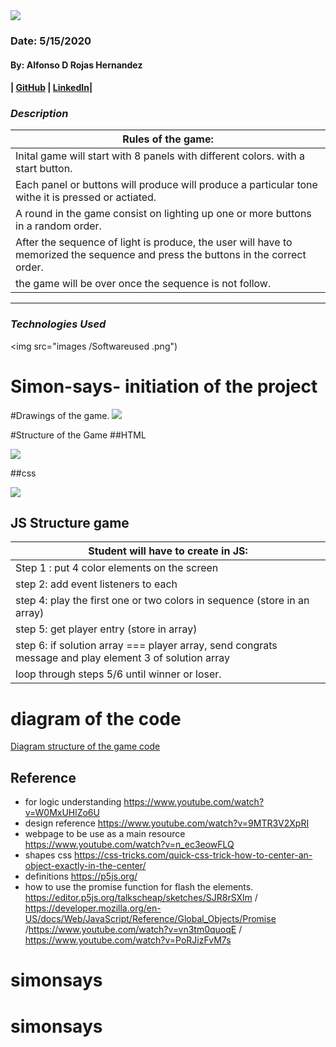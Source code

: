 <img src="images /ARHLogo.png">

### Date: 5/15/2020

#### By: Alfonso D Rojas Hernandez 

#### | [GitHub](https://github.com/acostade29) | [LinkedIn](https://www.linkedin.com/in/alfonso-d-rojas-hernandez-2253a0105/)| 






### ***Description***
|Rules of the game: |
|---|
| Inital game will start with 8 panels with different colors. with a start button.  |
| Each panel or buttons will produce will produce a particular tone withe it is pressed or actiated. 
| A round in the game consist on lighting up one or more buttons in a random order. |
| After the sequence of light is produce, the user will have to memorized the sequence and press the buttons in the correct order.  |
| the game will be over once the sequence is not follow. |

***


### ***Technologies Used***
<img src="images /Softwareused .png")





# Simon-says- initiation of the project
#Drawings of the game.
<img src="images /IMG_1484.jpg">








#Structure of the Game 
##HTML 

<img src="images /IMG_1485.jpg">

##css


<img src="images /IMG_1486.jpg">


## JS Structure game 

| Student will have to create in JS: |
|---|
| Step 1 :  put 4 color elements on the screen|
| step 2:  add event listeners to each |
| step 4:  play the first one or two colors in sequence (store in an array) |
| step 5:  get player entry (store in array)|
| step 6:  if solution array === player array, send congrats message and play element 3 of solution array|
| loop through steps 5/6 until winner or loser. | 



# diagram of the code 

<a href="https://app.diagrams.net/#G1BhJGg4Prv4K_bbhyqU1NnH0b8bpa4VB2">Diagram structure of the game code</a>



## Reference 
- for logic understanding https://www.youtube.com/watch?v=W0MxUHlZo6U
- design reference https://www.youtube.com/watch?v=9MTR3V2XpRI
- webpage to be use as a main resource https://www.youtube.com/watch?v=n_ec3eowFLQ
- shapes css https://css-tricks.com/quick-css-trick-how-to-center-an-object-exactly-in-the-center/
- definitions https://p5js.org/
- how to use the promise function for flash the elements. https://editor.p5js.org/talkscheap/sketches/SJR8rSXlm / https://developer.mozilla.org/en-US/docs/Web/JavaScript/Reference/Global_Objects/Promise /https://www.youtube.com/watch?v=vn3tm0quoqE  / https://www.youtube.com/watch?v=PoRJizFvM7s

# simonsays
# simonsays
